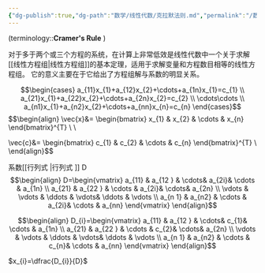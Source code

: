 ```yaml
---
{"dg-publish":true,"dg-path":"数学/线性代数/克拉默法则.md","permalink":"/数学/线性代数/克拉默法则/","dgPassFrontmatter":true,"noteIcon":"","created":"2024-05-21T15:20:27.955+08:00","updated":"2024-09-15T21:30:26.801+08:00"}
---
```


(terminology::**Cramer's Rule**  )

对于多于两个或三个方程的系统，在计算上非常低效是线性代数中一个关于求解[[线性方程组\|线性方程组]]的基本定理，适用于求解变量和方程数目相等的线性方程组。
它的意义主要在于它给出了方程组解与系数的明显关系。

$$\begin{cases}
a_{11}x_{1}+a_{12}x_{2}+\cdots+a_{1n}x_{1}=c_{1} \\
a_{21}x_{1}+a_{22}x_{2}+\cdots+a_{2n}x_{2}=c_{2} \\ 
\cdots\cdots \\
a_{n1}x_{1}+a_{n2}x_{2}+\cdots+a_{nn}x_{n}=c_{n}
\end{cases}$$
$$\begin{align}
 \vec{x}&= \begin{bmatrix}
x_{1}  & x_{2} & \cdots  & x_{n}
\end{bmatrix}^{T} \\ \\

 \vec{c}&= \begin{bmatrix}
c_{1}  & c_{2} & \cdots  & c_{n}
\end{bmatrix}^{T} \\
\end{align}$$

系数[[行列式 \|行列式 ]]   D
$$\begin{align}
D=\begin{vmatrix}
a_{11} & a_{12 } & \cdots& a_{2i}& \cdots & a_{1n} \\
a_{21} & a_{22 } & \cdots  & a_{2i}& \cdots& a_{2n} \\ 
\vdots  &  \vdots  & \ddots  & \vdots& \ddots & \vdots \\
a_{n 1} & a_{n2} & \cdots & a_{2i}& \cdots  & a_{nn}
\end{vmatrix} 
\end{align}$$

$$\begin{align}
D_{i}=\begin{vmatrix}
a_{11} & a_{12 } & \cdots& c_{1}& \cdots & a_{1n} \\
a_{21} & a_{22 } & \cdots  & c_{2}& \cdots& a_{2n} \\ 
\vdots  &  \vdots  & \ddots  & \vdots& \ddots & \vdots \\
a_{n 1} & a_{n2} & \cdots & c_{n}& \cdots  & a_{nn}
\end{vmatrix} 
\end{align}$$

$x_{i}=\dfrac{D_{i}}{D}$


